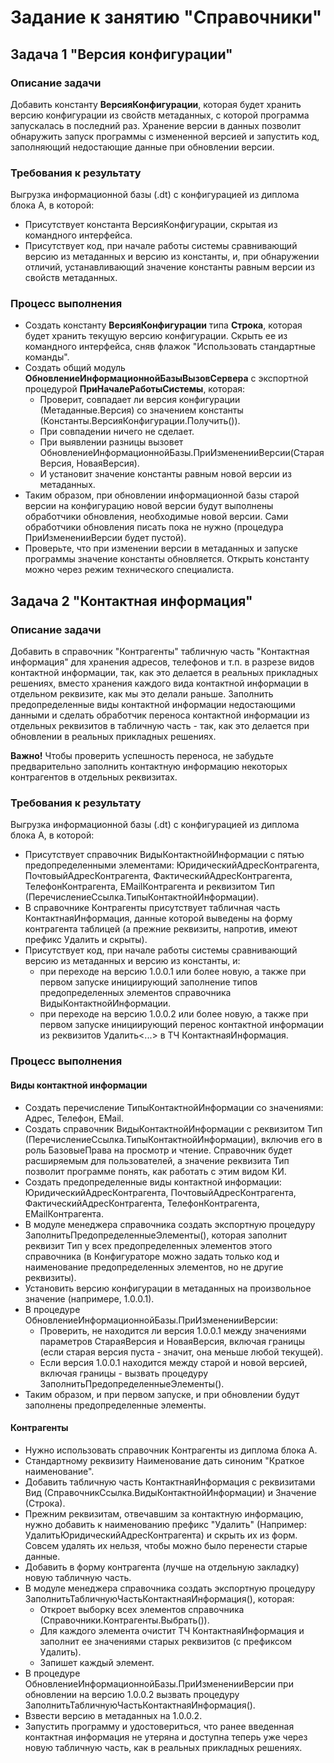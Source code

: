 # Задание к занятию "Справочники"

## Задача 1 "Версия конфигурации"

### Описание задачи
Добавить константу **ВерсияКонфигурации**, которая будет хранить версию конфигурации из свойств метаданных, с которой программа запускалась в последний раз. Хранение версии в данных позволит обнаружить запуск программы с измененной версией и запустить код, заполняющий недостающие данные при обновлении версии.

### Требования к результату
Выгрузка информационной базы (.dt) с конфигурацией из диплома блока А, в которой:
* Присутствует константа ВерсияКонфигурации, скрытая из командного интерфейса.
* Присутствует код, при начале работы системы сравнивающий версию из метаданных и версию из константы, и, при обнаружении отличий, устанавливающий значение константы равным версии из свойств метаданных.

### Процесс выполнения
* Создать константу **ВерсияКонфигурации** типа **Строка**, которая будет хранить текущую версию конфигурации. Скрыть ее из командного интерфейса, сняв флажок "Использовать стандартные команды".
* Создать общий модуль **ОбновлениеИнформационнойБазыВызовСервера** с экспортной процедурой **ПриНачалеРаботыСистемы**, которая:
  * Проверит, совпадает ли версия конфигурации (Метаданные.Версия) со значением константы (Константы.ВерсияКонфигурации.Получить()).
  * При совпадении ничего не сделает.
  * При выявлении разницы вызовет ОбновлениеИнформационнойБазы.ПриИзмененииВерсии(СтараяВерсия, НоваяВерсия).
  * И установит значение константы равным новой версии из метаданных.
* Таким образом, при обновлении информационной базы старой версии на конфигурацию новой версии будут выполнены обработчики обновления, необходимые новой версии. Сами обработчики обновления писать пока не нужно (процедура ПриИзмененииВерсии будет пустой).
* Проверьте, что при изменении версии в метаданных и запуске программы значение константы обновляется. Открыть константу можно через режим технического специалиста.

## Задача 2 "Контактная информация"

### Описание задачи
Добавить в справочник "Контрагенты" табличную часть "Контактная информация" для хранения адресов, телефонов и т.п. в разрезе видов контактной информации, так, как это делается в реальных прикладных решениях, вместо хранения каждого вида контактной информации в отдельном реквизите, как мы это делали раньше. Заполнить предопределенные виды контактной информации недостающими данными и сделать обработчик переноса контактной информации из отдельных реквизитов в табличную часть - так, как это делается при обновлении в реальных прикладных решениях.

**Важно!** Чтобы проверить успешность переноса, не забудьте предварительно заполнить контактную информацию некоторых контрагентов в отдельных реквизитах.

### Требования к результату

Выгрузка информационной базы (.dt) с конфигурацией из диплома блока А, в которой:

* Присутствует справочник ВидыКонтактнойИнформации с пятью предопределенными элементами: ЮридическийАдресКонтрагента, ПочтовыйАдресКонтрагента, ФактическийАдресКонтрагента, ТелефонКонтрагента, EMailКонтрагента и реквизитом Тип (ПеречислениеСсылка.ТипыКонтактнойИнформации).
* В справочнике Контрагенты присутствует табличная часть КонтактнаяИнформация, данные которой выведены на форму контрагента таблицей (а прежние реквизиты, напротив, имеют префикс Удалить и скрыты).
* Присутствует код, при начале работы системы сравнивающий версию из метаданных и версию из константы, и:
  * при переходе на версию 1.0.0.1 или более новую, а также при первом запуске инициирующий заполнение типов предопределенных элементов справочника ВидыКонтактнойИнформации.
  * при переходе на версию 1.0.0.2 или более новую, а также при первом запуске инициирующий перенос контактной информации из реквизитов Удалить<...> в ТЧ КонтактнаяИнформация.

### Процесс выполнения

#### Виды контактной информации

* Создать перечисление ТипыКонтактнойИнформации со значениями: Адрес, Телефон, EMail.
* Создать справочник ВидыКонтактнойИнформации с реквизитом Тип (ПеречислениеСсылка.ТипыКонтактнойИнформации), включив его в роль БазовыеПрава на просмотр и чтение. Справочник будет расширяемым для пользователей, а значение реквизита Тип позволит программе понять, как работать с этим видом КИ.
* Создать предопределенные виды контактной информации: ЮридическийАдресКонтрагента, ПочтовыйАдресКонтрагента, ФактическийАдресКонтрагента, ТелефонКонтрагента, EMailКонтрагента.
* В модуле менеджера справочника создать экспортную процедуру ЗаполнитьПредопределенныеЭлементы(), которая заполнит реквизит Тип у всех предопределенных элементов этого справочника (в Конфигураторе можно задать только код и наименование предопределенных элементов, но не другие реквизиты).
* Установить версию конфигурации в метаданных на произвольное значение (напримере, 1.0.0.1).
* В процедуре ОбновлениеИнформационнойБазы.ПриИзмененииВерсии:
  * Проверить, не находится ли версия 1.0.0.1 между значениями параметров СтараяВерсия и НоваяВерсия, включая границы (если старая версия пуста - значит, она меньше любой текущей).
  * Если версия 1.0.0.1 находится между старой и новой версией, включая границы - вызвать процедуру ЗаполнитьПредопределенныеЭлементы().
* Таким образом, и при первом запуске, и при обновлении будут заполнены предопределенные элементы.

#### Контрагенты

* Нужно использовать справочник Контрагенты из диплома блока А.
* Стандартному реквизиту Наименование дать синоним "Краткое наименование".
* Добавить табличную часть КонтактнаяИнформация с реквизитами Вид (СправочникСсылка.ВидыКонтактнойИнформации) и Значение (Строка).
* Прежним реквизитам, отвечавшим за контактную информацию, нужно добавить к наименованию префикс "Удалить" (Например: УдалитьЮридическийАдресКонтрагента) и скрыть их из форм. Совсем удалять их нельзя, чтобы можно было перенести старые данные.
* Добавить в форму контрагента (лучше на отдельную закладку) новую табличную часть.
* В модуле менеджера справочника создать экспортную процедуру ЗаполнитьТабличнуюЧастьКонтактнаяИнформация(), которая:
  * Откроет выборку всех элементов справочника (Справочники.Контрагенты.Выбрать()).
  * Для каждого элемента очистит ТЧ КонтактнаяИнформация и заполнит ее значениями старых реквизитов (с префиксом Удалить).
  * Запишет каждый элемент.
* В процедуре ОбновлениеИнформационнойБазы.ПриИзмененииВерсии при обновлении на версию 1.0.0.2 вызвать процедуру ЗаполнитьТабличнуюЧастьКонтактнаяИнформация().
* Взвести версию в метаданных на 1.0.0.2.
* Запустить программу и удостовериться, что ранее введенная контактная информация не утеряна и доступна теперь уже через новую табличную часть, как в реальных прикладных решениях.
